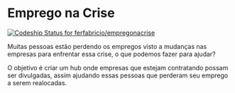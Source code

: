 # Emprego na Crise

[![Codeship Status for ferfabricio/empregonacrise](https://app.codeship.com/projects/9b1b65e0-5e4c-0138-a89b-0a5f462253d7/status?branch=master)](https://app.codeship.com/projects/392321)

Muitas pessoas estão perdendo os empregos visto a mudanças nas empresas para enfrentar essa crise, o que podemos fazer para ajudar?

O objetivo é criar um hub onde empresas que estejam contratando possam ser divulgadas, assim ajudando essas pessoas que perderam seu emprego a serem realocadas.

